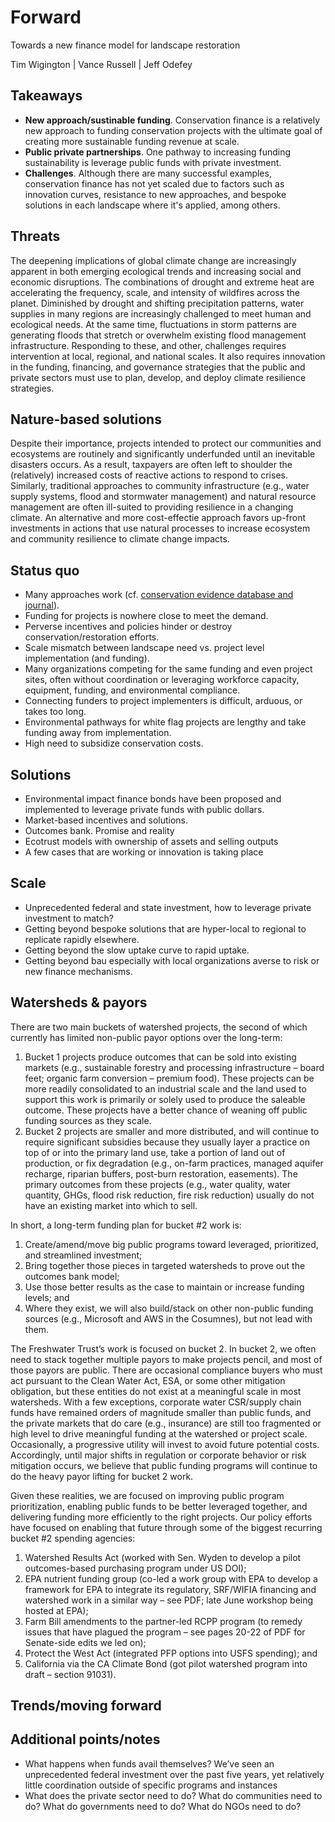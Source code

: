 # Forward
Towards a new finance model for landscape restoration

Tim Wigington | Vance Russell | Jeff Odefey

## Takeaways
- **New approach/sustinable funding**. Conservation finance is a relatively new approach to funding conservation projects with the ultimate goal of creating more sustainable funding revenue at scale.
- **Public private partnerships**. One pathway to increasing funding sustainability is leverage public funds with private investment.
- **Challenges**. Although there are many successful examples, conservation finance has not yet scaled due to factors such as innovation curves, resistance to new approaches, and bespoke solutions in each landscape where it's applied, among others. 

## Threats
The deepening implications of global climate change are increasingly apparent in both emerging ecological trends and increasing social and economic disruptions.  The combinations of drought and extreme heat are accelerating the frequency, scale, and intensity of wildfires across the planet. Diminished by drought and shifting precipitation patterns, water supplies in many regions are increasingly challenged to meet human and ecological needs. At the same time, fluctuations in storm patterns are generating floods that stretch or overwhelm existing flood management infrastructure. Responding to these, and other, challenges requires intervention at local, regional, and national scales.  It also requires innovation in the funding, financing, and governance strategies that the public and private sectors must use to plan, develop, and deploy climate resilience strategies.

## Nature-based solutions
Despite their importance, projects intended to protect our communities and ecosystems are routinely and significantly underfunded until an inevitable disasters occurs. As a result, taxpayers are often left to shoulder the (relatively) increased costs of reactive actions to respond to crises. Similarly, traditional approaches to community infrastructure (e.g., water supply systems, flood and stormwater management) and natural resource management are often ill-suited to providing resilience in a changing climate. An alternative and more cost-effectie approach favors up-front investments in actions that use natural processes to increase ecosystem and community resilience to climate change impacts. 

## Status quo
- Many approaches work (cf. [conservation evidence database and journal](https://www.conservationevidence.com/)).
- Funding for projects is nowhere close to meet the demand.
- Perverse incentives and policies hinder or destroy conservation/restoration efforts.
- Scale mismatch between landscape need vs. project level implementation (and funding).
- Many organizations competing for the same funding and even project sites, often without coordination or leveraging workforce capacity, equipment, funding, and environmental compliance.
- Connecting funders to project implementers is difficult, arduous, or takes too long.
- Environmental pathways for white flag projects are lengthy and take funding away from implementation.
- High need to subsidize conservation costs.

## Solutions
- Environmental impact finance bonds have been proposed and implemented to leverage private funds with public dollars. 
- Market-based incentives and solutions.
- Outcomes bank. Promise and reality
- Ecotrust models with ownership of assets and selling outputs
- A few cases that are working or innovation is taking place

## Scale
- Unprecedented federal and state investment, how to leverage private investment to match?
- Getting beyond bespoke solutions that are hyper-local to regional to replicate rapidly elsewhere.
- Getting beyond the slow uptake curve to rapid uptake.
- Getting beyond bau especially with local organizations averse to risk or new finance mechanisms.

## Watersheds & payors
There are two main buckets of watershed projects, the second of which currently has limited non-public payor options over the long-term: 

1. Bucket 1 projects produce outcomes that can be sold into existing markets (e.g., sustainable forestry and processing infrastructure – board feet; organic farm conversion – premium food). These projects can be more readily consolidated to an industrial scale and the land used to support this work is primarily or solely used to produce the saleable outcome. These projects have a better chance of weaning off public funding sources as they scale. 
2. Bucket 2 projects are smaller and more distributed, and will continue to require significant subsidies because they usually layer a practice on top of or into the primary land use, take a portion of land out of production, or fix degradation (e.g., on-farm practices, managed aquifer recharge, riparian buffers, post-burn restoration, easements). The primary outcomes from these projects (e.g., water quality, water quantity, GHGs, flood risk reduction, fire risk reduction) usually do not have an existing market into which to sell. 

In short, a long-term funding plan for bucket #2 work is: 

1. Create/amend/move big public programs toward leveraged, prioritized, and streamlined investment;
2. Bring together those pieces in targeted watersheds to prove out the outcomes bank model;
3. Use those better results as the case to maintain or increase funding levels; and
4. Where they exist, we will also build/stack on other non-public funding sources (e.g., Microsoft and AWS in the Cosumnes), but not lead with them.  

The Freshwater Trust’s work is focused on bucket 2. In bucket 2, we often need to stack together multiple payors to make projects pencil, and most of those payors are public. There are occasional compliance buyers who must act pursuant to the Clean Water Act, ESA, or some other mitigation obligation, but these entities do not exist at a meaningful scale in most watersheds. With a few exceptions, corporate water CSR/supply chain funds have remained orders of magnitude smaller than public funds, and the private markets that do care (e.g., insurance) are still too fragmented or high level to drive meaningful funding at the watershed or project scale. Occasionally, a progressive utility will invest to avoid future potential costs. Accordingly, until major shifts in regulation or corporate behavior or risk mitigation occurs, we believe that public funding programs will continue to do the heavy payor lifting for bucket 2 work. 

Given these realities, we are focused on improving public program prioritization, enabling public funds to be better leveraged together, and delivering funding more efficiently to the right projects. Our policy efforts have focused on enabling that future through some of the biggest recurring bucket #2 spending agencies: 

1. Watershed Results Act (worked with Sen. Wyden to develop a pilot outcomes-based purchasing program under US DOI); 
2. EPA nutrient funding group (co-led a work group with EPA to develop a framework for EPA to integrate its regulatory, SRF/WIFIA financing and watershed work in a similar way – see PDF; late June workshop being hosted at EPA);
3. Farm Bill amendments to the partner-led RCPP program (to remedy issues that have plagued the program – see pages 20-22 of PDF for Senate-side edits we led on);
4. Protect the West Act (integrated PFP options into USFS spending); and 
5. California via the CA Climate Bond (got pilot watershed program into draft – section 91031). 

## Trends/moving forward


## Additional points/notes
- What happens when funds avail themselves? We’ve seen an unprecedented federal investment over the past five years, yet relatively little coordination outside of specific programs and instances
- What does the private sector need to do? What do communities need to do? What do governments need to do? What do NGOs need to do?
